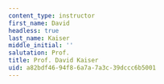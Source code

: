 ```yaml
---
content_type: instructor
first_name: David
headless: true
last_name: Kaiser
middle_initial: ''
salutation: Prof.
title: Prof. David Kaiser
uid: a82bdf46-94f8-6a7a-7a3c-39dccc6b5001
---
```

